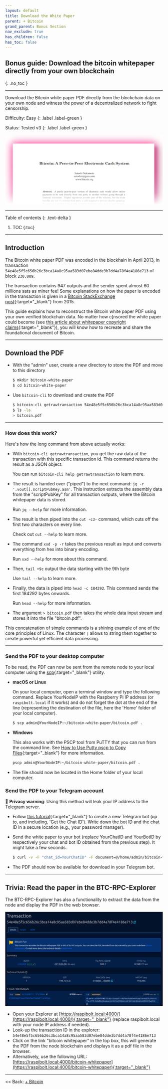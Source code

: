 ```yaml
---
layout: default
title: Download the White Paper
parent: + Bitcoin
grand_parent: Bonus Section
nav_exclude: true
has_children: false
has_toc: false
---
```


## Bonus guide: Download the bitcoin whitepaper directly from your own blockchain
{: .no_toc }

---

Download the Bitcoin white paper PDF directly from the blockchain data on your own node and witness the power of a decentralized network to fight censorship.

Difficulty: Easy
{: .label .label-green }

Status: Tested v3
{: .label .label-green }

![Explorer white paper page](../../images/paper-pink.png)

---

Table of contents
{: .text-delta }

1. TOC
{:toc}

---

## Introduction

The Bitcoin white paper PDF was encoded in the blockhain in April 2013, in transaction `54e48e5f5c656b26c3bca14a8c95aa583d07ebe84dde3b7dd4a78f4e4186e713` of block `230,009`.

The transaction contains 947 outputs and the sender spent almost 60 millions sats as miner fee! Some explanations on how the paper is encoded in the transaction is given in a [Bitcoin StackExchange post](https://bitcoin.stackexchange.com/questions/35959/how-is-the-whitepaper-decoded-from-the-blockchain-tx-with-1000x-m-of-n-multisi/35970#35970){:target="_blank"} from 2015.

This guide explains how to reconstruct the Bitcoin white paper PDF using your own verified blockchain data. No matter how c[nsored the white paper could become (see [this article about whitepaper copyright claims](https://bitcoinmagazine.com/business/copa-suing-craig-wright-over-bitcoin-white-paper-claims){:target="_blank"}), you will know how to recreate and share the foundational document of Bitcoin.

---

## Download the PDF

* With the "admin" user, create a new directory to store the PDF and move to this directory

  ```sh
  $ mkdir bitcoin-white-paper
  $ cd bitcoin-white-paper
  ```

* Use `bitcoin-cli` to download and create the PDF

  ```sh
  $ bitcoin-cli getrawtransaction 54e48e5f5c656b26c3bca14a8c95aa583d07ebe84dde3b7dd4a78f4e4186e713 true | jq -r '.vout[].scriptPubKey.asm' | cut -c3- | xxd -p -r | tail +9c | head -c 184292 > bitcoin.pdf
  $ ls -la
  > bitcoin.pdf
  ```

---

### How does this work?

Here's how the long command from above actually works:

* With `bitcoin-cli getrawtransaction`, you get the raw data of the transaction with this specific transaction id.
  This command returns the result as a JSON object.

  You can run `bitcoin-cli help getrawtransaction` to learn more.

* The result is handed over ("piped") to the next command: `jq -r '.vout[].scriptPubKey.asm'`.
  This instruction extracts the assembly data from the "scriptPubKey" for all transaction outputs, where the Bitcoin whitepaper data is stored.

  Run `jq --help` for more information.

* The result is then piped into the `cut -c3-` command, which cuts off the first two characters on every line.

  Check out `cut --help` to learn more.

* The command `xxd -p -r` takes the previous result as input and converts everything from hex into binary encoding.

  Run `xxd --help` for more about this command.

* Then, `tail +9c` output the data starting with the 9th byte

  Use `tail --help` to learn more.

* Finally, the data is piped into `head -c 184292`.
  This command sends the first 184292 bytes onwards.

  Run `head --help` for more information.

* The argument `> bitcoin.pdf` then takes the whole data input stream and stores it into the file "bitcoin.pdf".

This concatenation of simple commands is a shining example of one of the core principles of Linux.
The character `|` allows to string them together to create powerful yet efficient data processing.

---

### Send the PDF to your desktop computer

To be read, the PDF can now be sent from the remote node to your local computer using the [scp](https://www.man7.org/linux/man-pages/man1/scp.1.html){:target="_blank"} utility.

* **macOS or Linux**

  On your local computer, open a terminal window and type the following command. Replace YourNodeIP with the Raspberry Pi IP address (or `raspibolt.local` if it works) and do not forget the dot at the end of the line (representing the destination of the file, here the 'Home' folder of your local computer).

  ```sh
  $ scp admin@YourNodeIP:~/bitcoin-white-paper/bitcoin.pdf .
  ```

* **Windows**

  This also works with the PSCP tool from PuTTY that you can run from the command line.
See [How to Use Putty pscp to Copy Files](https://tonyteaches.tech/putty-pscp-tutorial/){:target="_blank"} for more information.

  ```sh
  pscp admin@YourNodeIP:~/bitcoin-white-paper/bitcoin.pdf .
  ```

* The file should now be located in the Home folder of your local computer.

### Send the PDF to your Telegram account

🚨 **Privacy warning**: Using this method will leak your IP address to the Telegram server.

* Follow [this tutorial](https://www.shellhacks.com/telegram-api-send-message-personal-notification-bot/){:target="_blank"} to create a new Telegram bot (up to, and including, 'Get the Chat ID'). Write down the bot ID and the chat ID in a secure location (e.g., your password manager).

* Send the white paper to your bot (replace YourChatID and YourBotID by respectively your chat and bot ID obtained from the previous step). It might take a few seconds.

  ```sh
  $ curl -v -F "chat_id=YourChatID" -F document=@/home/admin/bitcoin-white-paper/bitcoin.pdf https://api.telegram.org/botYourBotID/sendDocument
  ```

* The PDF should now be available for download in your Telegram bot.

---
  
## Trivia: Read the paper in the BTC-RPC-Explorer

The BTC-RPC-Explorer has also a functionality to extract the data from the node and display the PDF in the web browser.

![Explorer white paper page](../../images/white-paper-transac.png)


* Open your Explorer at [https://raspibolt.local:4000/](https://raspibolt.local:4000/){:target="_blank"} (replace raspibolt.local with your node IP address if needed). 
* Look-up the transaction ID in the explorer: `54e48e5f5c656b26c3bca14a8c95aa583d07ebe84dde3b7dd4a78f4e4186e713`
* Click on the link "bitcoin whitepaper" in the top box, this will generate the PDF from the node blockchain and displays it as a pdf file in the browser.
* Alternatively, use the following URL: [https://raspibolt.local:4000/bitcoin-whitepaper](https://raspibolt.local:4000/bitcoin-whitepaper){:target="_blank"}
 
---

<< Back: [+ Bitcoin](index.md)
